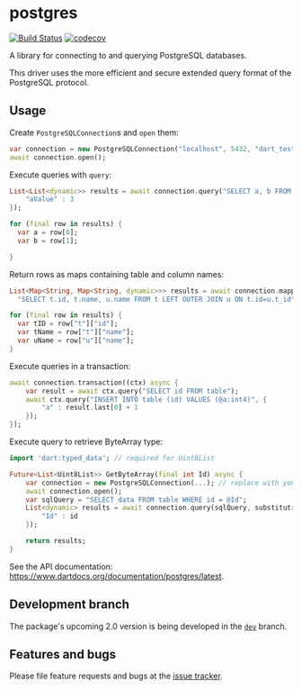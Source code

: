 # postgres

[![Build Status](https://travis-ci.org/stablekernel/postgresql-dart.svg?branch=master)](https://travis-ci.org/stablekernel/postgresql-dart) [![codecov](https://codecov.io/gh/stablekernel/postgresql-dart/branch/master/graph/badge.svg)](https://codecov.io/gh/stablekernel/postgresql-dart)

A library for connecting to and querying PostgreSQL databases.

This driver uses the more efficient and secure extended query format of the PostgreSQL protocol.

## Usage

Create `PostgreSQLConnection`s and `open` them:

```dart
var connection = new PostgreSQLConnection("localhost", 5432, "dart_test", username: "dart", password: "dart");
await connection.open();
```

Execute queries with `query`:

```dart
List<List<dynamic>> results = await connection.query("SELECT a, b FROM table WHERE a = @aValue", substitutionValues: {
    "aValue" : 3
});

for (final row in results) {
  var a = row[0];
  var b = row[1];

} 
```

Return rows as maps containing table and column names:

```dart
List<Map<String, Map<String, dynamic>>> results = await connection.mappedResultsQuery(
  "SELECT t.id, t.name, u.name FROM t LEFT OUTER JOIN u ON t.id=u.t_id");

for (final row in results) {
  var tID = row["t"]["id"];
  var tName = row["t"]["name"];
  var uName = row["u"]["name"];
}
```

Execute queries in a transaction:

```dart
await connection.transaction((ctx) async {
    var result = await ctx.query("SELECT id FROM table");
    await ctx.query("INSERT INTO table (id) VALUES (@a:int4)", {
        "a" : result.last[0] + 1
    });
});
```

Execute query to retrieve ByteArray type:

```dart
import 'dart:typed_data'; // required for Uint8List

Future<List<Uint8List>> GetByteArray(final int Id) async {
    var connection = new PostgreSQLConnection(...); // replace with your credentials
    await connection.open();
    var sqlQuery = "SELECT data FROM table WHERE id = @Id";
    List<dynamic> results = await connection.query(sqlQuery, substitutionValues: {
        "Id" : id
    });

    return results;
}
```

See the API documentation: https://www.dartdocs.org/documentation/postgres/latest.

## Development branch

The package's upcoming 2.0 version is being developed in the
[`dev`](https://github.com/stablekernel/postgresql-dart/tree/dev) branch.

## Features and bugs

Please file feature requests and bugs at the [issue tracker][tracker].

[tracker]: https://github.com/stablekernel/postgresql-dart/issues
